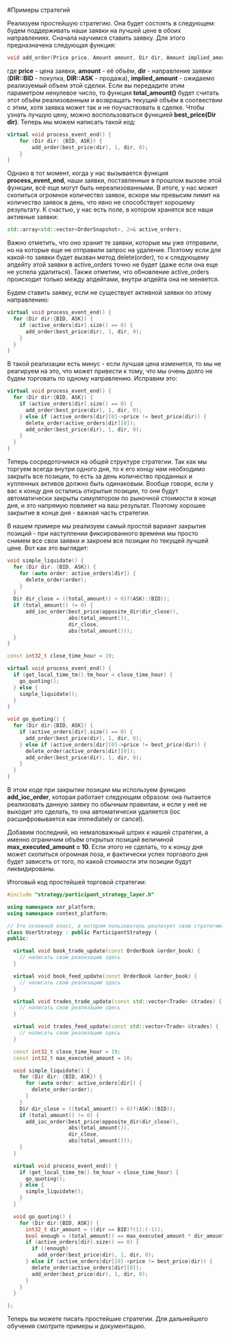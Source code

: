 #Примеры стратегий

Реализуем простейшую стратегию. Она будет состоять в следующем: будем поддерживать наши заявки на лучшей цене в обоих направлениях. Сначала научимся ставить заявку. Для этого предназначена следующая функция:
```cpp
void add_order(Price price, Amount amount, Dir dir, Amount implied_amount);
```
где **price** - цена заявки, **amount** - её объём, **dir** - направление заявки (**DIR::BID** - покупка, **DIR::ASK** - продажа), **implied_amount** - ожидаемо реализуемый объем этой сделки. Если вы передадите этим параметром ненулевое число, то функция **total_amount()** будет считать этот объём реализованным и возвращать текущий объём в соотвествии с этим, хотя заявка может так и не поучаствовать в сделке.
Чтобы узнать лучшую цену, можно воспользоваться функцией **best_price(Dir dir)**.  Теперь мы можем написать такой код:
```cpp
virtual void process_event_end() {
	for (Dir dir: {BID, ASK}) {
		add_order(best_price(dir), 1, dir, 0);
	}
}
```
Однако в тот момент, когда у нас вызывается функция **process_event_end**, наши заявки, поставленные в прошлом вызове этой функции, всё еще могут быть нереализованными. В итоге, у нас может скопиться огромное количество заявок, вскоре мы превысим лимит на количество заявок в день, что явно не способствует хорошему результату. К счастью, у нас есть поле, в котором хранятся все наши активные заявки:
```cpp
std::array<std::vector<OrderSnapshot>, 2>& active_orders;
```
Важно отметить, что оно хранит те заявки, которые мы уже отправили, но на которые еще не отправили запрос на удаление. Поэтому если для какой-то заявки будет вызван метод delete(order), то к следующему апдейту этой заявки в active_orders точно не будет (даже если она еще не успела удалиться). Также отметим, что обновление active_orders происходит только между апдейтами, внутри апдейта она не меняется.

Будем ставить заявку, если не существует активной заявки по этому направлению:
```cpp
virtual void process_event_end() {
  for (Dir dir:{BID, ASK}) {
    if (active_orders[dir].size() == 0) {
      add_order(best_price(dir), 1, dir, 0);
    }
  }
}
```
В такой реализации есть минус - если лучшая цена изменится, то мы не реагируем на это, что может привести к тому, что мы очень долго не будем торговать по одному направлению. Исправим это:
```cpp
virtual void process_event_end() {
  for (Dir dir:{BID, ASK}) {
    if (active_orders[dir].size() == 0) {
      add_order(best_price(dir), 1, dir, 0);
    } else if (active_orders[dir][0]->price != best_price(dir)) {
      delete_order(active_orders[dir][0]);
      add_order(best_price(dir), 1, dir, 0);
    }
  }
}
```
Теперь сосредоточимся на общей структуре стратегии.
Так как мы торгуем всегда внутри одного дня, то к его концу нам необходимо закрыть все позиции, то есть за день количество проданных и купленных активов должно быть одинаковым. Вообще говоря, если у вас к концу дня остались открытые позиции, то они будут автоматически закрыты симулятором по рыночной стоимости в конце дня, и это напрямую повлияет на ваш результат. Поэтому хорошее закрытие в конце дня - важная часть стратегии.  

В нашем примере мы реализуем самый простой вариант закрытия позиций - при наступлении фиксированного времени мы просто снимем все свои заявки и закроем все позиции по текущей лучшей цене. Вот как это выглядит:
```cpp
void simple_liquidate() {
  for (Dir dir: {BID, ASK}) {
    for (auto order: active_orders[dir]) {
      delete_order(order);
    }
  }
  Dir dir_close = ((total_amount() > 0)?(ASK):(BID));
  if (total_amount() != 0) {
      add_ioc_order(best_price(opposite_dir(dir_close)),
                    abs(total_amount()),
                    dir_close,
                    abs(total_amount()));
  }
}

const int32_t close_time_hour = 19;

virtual void process_event_end() {
  if (get_local_time_tm().tm_hour < close_time_hour) {
    go_quoting();
  } else {
    simple_liquidate();
  }
}

void go_quoting() {
  for (Dir dir:{BID, ASK}) {
    if (active_orders[dir].size() == 0) {
      add_order(best_price(dir), 1, dir, 0);
    } else if (active_orders[dir][0]->price != best_price(dir)) {
      delete_order(active_orders[dir][0]);
      add_order(best_price(dir), 1, dir, 0);
    }
  }
}
```
В этом коде при закрытии позиции мы используем функцию **add_ioc_order**, которая работает следующим образом: она пытается реализовать данную заявку по обычным правилам, и если у неё не выходит это сделать, то она автоматически удаляется (ioc расшифровывается как immediately or cancel).

Добавим последний, но немаловажный штрих к нашей стратегии, а именно ограничим объём открытых позиций величиной **max_executed_amount = 10**. Если этого не сделать, то к концу дня может скопиться огромная поза, и фактически успех торгового дня будет зависеть от того, по какой стоимости эти позиции будут ликвидированы.

Итоговый код простейшей торговой стратегии:
```cpp
#include "strategy/participant_strategy_layer.h"

using namespace xor_platform;
using namespace contest_platform;

// Это основной класс, в котором пользователь реализует свою стратегию.
class UserStrategy : public ParticipantStrategy {
public:

  virtual void book_trade_update(const OrderBook &order_book) {
    // написать свою реализацию здесь
  }

  virtual void book_feed_update(const OrderBook &order_book) {
    // написать свою реализацию здесь
  }

  virtual void trades_trade_update(const std::vector<Trade> &trades) {
    // написать свою реализацию здесь
  }

  virtual void trades_feed_update(const std::vector<Trade> &trades) {
    // написать свою реализацию здесь
  }

  const int32_t close_time_hour = 19;
  const int32_t max_executed_amount = 10;

  void simple_liquidate() {
    for (Dir dir: {BID, ASK}) {
      for (auto order: active_orders[dir]) {
        delete_order(order);
      }
    }
    Dir dir_close = ((total_amount() > 0)?(ASK):(BID));
    if (total_amount() != 0) {
      add_ioc_order(best_price(opposite_dir(dir_close)),
                    abs(total_amount()),
                    dir_close,
                    abs(total_amount()));
    }
  }

  virtual void process_event_end() {
    if (get_local_time_tm().tm_hour < close_time_hour) {
      go_quoting();
    } else {
      simple_liquidate();
    }
  }

  void go_quoting() {
    for (Dir dir:{BID, ASK}) {
      int32_t dir_amount = ((dir == BID)?(1):(-1));
      bool enough = (total_amount() == max_executed_amount * dir_amount);
      if (active_orders[dir].size() == 0) {
        if (!enough)
          add_order(best_price(dir), 1, dir, 0);
      } else if (active_orders[dir][0]->price != best_price(dir)) {
        delete_order(active_orders[dir][0]);
        add_order(best_price(dir), 1, dir, 0);
      }
    }
  }

};
```
 Теперь вы можете писать простейшие стратегии. Для дальнейшего обучения смотрите примеры и документацию.
